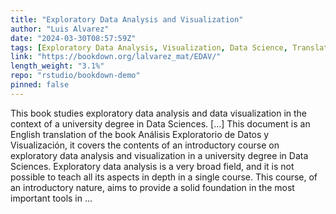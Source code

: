 ```yaml
---
title: "Exploratory Data Analysis and Visualization"
author: "Luis Alvarez"
date: "2024-03-30T08:57:59Z"
tags: [Exploratory Data Analysis, Visualization, Data Science, Translation, Course]
link: "https://bookdown.org/lalvarez_mat/EDAV/"
length_weight: "3.1%"
repo: "rstudio/bookdown-demo"
pinned: false
---
```


This book studies exploratory data analysis and data visualization in the context of a university degree in Data Sciences. [...] This document is an English translation of the book Análisis Exploratorio de Datos y Visualización, it covers the contents of an introductory course on exploratory data analysis and visualization in a university degree in Data Sciences. Exploratory data analysis is a very broad field, and it is not possible to teach all its aspects in depth in a single course. This course, of an introductory nature, aims to provide a solid foundation in the most important tools in ...
